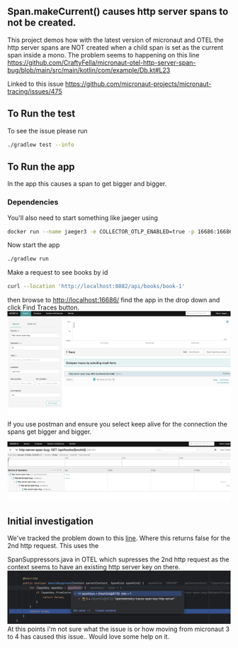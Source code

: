 ## Span.makeCurrent() causes http server spans to not be created.

This project demos how with the latest version of micronaut and OTEL the http server spans are NOT created when a child span is set as the current span inside a mono. The problem seems to happening on this line 
https://github.com/CraftyFella/micronaut-otel-http-server-span-bug/blob/main/src/main/kotlin/com/example/Db.kt#L23

Linked to this issue https://github.com/micronaut-projects/micronaut-tracing/issues/475

## To Run the test

To see the issue please run

```bash
./gradlew test --info
```

## To Run the app

In the app this causes a span to get bigger and bigger.

### Dependencies

You'll also need to start something like jaeger using

```bash
docker run --name jaeger3 -e COLLECTOR_OTLP_ENABLED=true -p 16686:16686 -p 4317:4317 -p 4318:4318 jaegertracing/all-in-one:1.35
```
Now start the app
```bash
./gradlew run
```

Make a request to see books by id

```bash
curl --location 'http://localhost:8082/api/books/book-1'
```

then browse to [http://localhost:16686/](http://localhost:16686/) find the app in the drop down and click Find Traces button.
![initial trace.png](initial%20trace.png)
If you use postman and ensure you select keep alive for the connection the spans get bigger and bigger.

![ever-growing-span.png](ever-growing-span.png)
## Initial investigation

We've tracked the problem down to this [line](https://github.com/micronaut-projects/micronaut-tracing/blob/master/tracing-opentelemetry-http/src/main/java/io/micronaut/tracing/opentelemetry/instrument/http/server/OpenTelemetryServerFilter.java#L82). Where this returns false for the 2nd http request. This uses the

SpanSuppressors.java in OTEL which supresses the 2nd http request as the context seems to have an existing http server key on there.
![span-suppressor.png](span-suppressor.png)
At this points i'm not sure what the issue is or how moving from micronaut 3 to 4 has caused this issue.. Would love some help on it.
